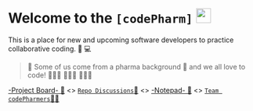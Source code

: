 # Welcome to the **```[codePharm]```** [<img src='https://codetracklift.github.io/codeTrackLift/logos/giphyPharma2Code.gif' alt='codeByPete logo' width='30'>](https://www.codebypete.com)

This is a place for new and upcoming software developers to practice collaborative coding. 🤝 💻

> 🧪 Some of us come from a pharma background 💊 and we all love to code! 🧑🏻‍💻 👩🏼‍💻 👨🏻‍💻

[-Project Board- 🤝](https://github.com/orgs/codepharm/projects/1) <> [```Repo Discussions```💬](https://github.com/codepharm/playground/discussions) <> [-Notepad- 📝](https://github.com/codepharm/playground/wiki) <> [```Team codePharmers```🐓🚜](https://github.com/orgs/codepharm/teams/codepharmers)
